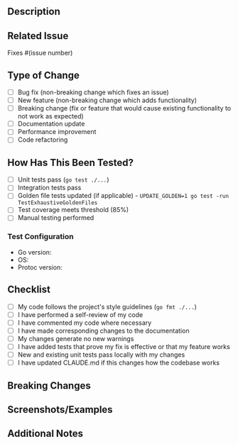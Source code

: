 ## Description
<!-- Provide a brief description of the changes in this PR and why they're needed -->

## Related Issue
<!-- Link to the issue this PR addresses, if applicable -->
Fixes #(issue number)

## Type of Change
<!-- Check all that apply -->
- [ ] Bug fix (non-breaking change which fixes an issue)
- [ ] New feature (non-breaking change which adds functionality)
- [ ] Breaking change (fix or feature that would cause existing functionality to not work as expected)
- [ ] Documentation update
- [ ] Performance improvement
- [ ] Code refactoring

## How Has This Been Tested?
<!-- Describe the tests you ran to verify your changes -->
- [ ] Unit tests pass (`go test ./...`)
- [ ] Integration tests pass
- [ ] Golden file tests updated (if applicable) - `UPDATE_GOLDEN=1 go test -run TestExhaustiveGoldenFiles`
- [ ] Test coverage meets threshold (85%)
- [ ] Manual testing performed

### Test Configuration
- Go version:
- OS:
- Protoc version:

## Checklist
<!-- Check all that apply -->
- [ ] My code follows the project's style guidelines (`go fmt ./...`)
- [ ] I have performed a self-review of my code
- [ ] I have commented my code where necessary
- [ ] I have made corresponding changes to the documentation
- [ ] My changes generate no new warnings
- [ ] I have added tests that prove my fix is effective or that my feature works
- [ ] New and existing unit tests pass locally with my changes
- [ ] I have updated CLAUDE.md if this changes how the codebase works

## Breaking Changes
<!-- If this PR introduces breaking changes, describe them here -->
<!-- Include migration instructions for existing users -->

## Screenshots/Examples
<!-- If applicable, add screenshots or code examples to help explain your changes -->

## Additional Notes
<!-- Any additional information that would be helpful for reviewers -->
<!-- Link to design docs, discussions, or external references -->